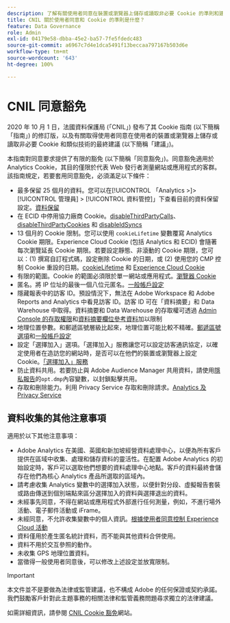 ```yaml
---
description: 了解有關使用者同意在裝置或瀏覽器上儲存或讀取非必要 Cookie 的準則和建議。
title: CNIL 關於使用者同意和 Cookie 的準則是什麼？
feature: Data Governance
role: Admin
exl-id: 04179e58-dbba-45e2-ba57-7fe5fdedc483
source-git-commit: a6967c7d4e1dca5491f13beccaa797167b503d6e
workflow-type: tm+mt
source-wordcount: '643'
ht-degree: 100%

---
```


# CNIL 同意豁免

2020 年 10 月 1 日，法國資料保護局 (「CNIL」) 發布了其 Cookie 指南 (以下簡稱「指南」) 的修訂版，以及有關取得使用者同意在使用者的裝置或瀏覽器上儲存或讀取非必要 Cookie 和類似技術的最終建議 (以下簡稱「建議」)。

本指南對同意要求提供了有限的豁免 (以下簡稱「同意豁免」)。同意豁免適用於 Analytics Cookie，其目的僅限於代表 Web 發行者測量網站或應用程式的客群。該指南規定，若要套用同意豁免，必須滿足以下條件：

* 最多保留 25 個月的資料。您可以在[!UICONTROL 「Analytics >]>[!UICONTROL  管理員] > [!UICONTROL 資料管控]」下查看目前的資料保留設定。[資料保留](/help/technotes/data-retention.md)
* 在 ECID 中停用協力廠商 Cookie。[disableThirdPartyCalls](https://experienceleague.adobe.com/docs/id-service/using/id-service-api/configurations/disablethirdpartycalls.html?lang=zh-Hant#id-service-api)、[disableThirdPartyCookies](https://experienceleague.adobe.com/docs/id-service/using/id-service-api/configurations/disable-cookies.html?lang=zh-Hant#id-service-api) 和 [disableIdSyncs](https://experienceleague.adobe.com/docs/id-service/using/id-service-api/configurations/disableidsync.html?lang=zh-Hant#id-service-api)
* 13 個月的 Cookie 限制。您可以使用 `cookieLifetime` 變數覆寫 Analytics Cookie 期限。Experience Cloud Cookie (包括 Analytics 和 ECID) 會隨著每次瀏覽延長 Cookie 期限。若要設定靜態、非滾動的 Cookie 期限，您可以：(1) 撰寫自訂程式碼，設定刪除 Cookie 的日期，或 (2) 使用您的 CMP 控制 Cookie 重設的日期。[cookieLifetime](/help/implement/vars/config-vars/cookielifetime.md) 和 [Experience Cloud Cookie](https://experienceleague.adobe.com/docs/core-services/interface/ec-cookies/cookies-privacy.html?lang=zh-Hant#ec-cookies)
* 有限的範圍。Cookie 的範圍必須限於單一網站或應用程式。[瀏覽器 Cookie](/help/technotes/cookies/cookies.md#third-party-cookie-limitations)
* 匿名。將 IP 位址的最後一個八位元匿名。[一般帳戶設定](/help/admin/tools/manage-rs/edit-settings/general/general-acct-settings-admin.md)
* 隱藏報表中的訪客 ID。預設情況下，無法在 Adobe Workspace 和 Adobe Reports and Analytics 中看見訪客 ID。訪客 ID 可在「資料摘要」和 Data Warehouse 中取得。資料摘要和 Data Warehouse 的存取權可透過 [Admin Console 的存取權限](https://experienceleague.adobe.com/docs/core-services/interface/administration/admin-getting-started.html?lang=zh-hant)和[資料摘要欄位參考資料](/help/export/analytics-data-feed/c-df-contents/datafeeds-reference.md)加以限制
* 地理位置參數。和郵遞區號層級比起來，地理位置可能比較不精確。[郵遞區號選項](/help/implement/vars/page-vars/zip.md)和[一般帳戶設定](/help/admin/tools/manage-rs/edit-settings/general/general-acct-settings-admin.md)
* 設定「選擇加入」選項。「選擇加入」服務讓您可以設定訪客通訊協定，以確定使用者在造訪您的網站時，是否可以在他們的裝置或瀏覽器上設定 Cookie。[「選擇加入」服務](https://experienceleague.adobe.com/docs/id-service/using/implementation/opt-in-service/optin-overview.html?lang=zh-Hant)
* 防止資料共用。若要防止與 Adobe Audience Manager 共用資料，請使用[隱私報告](/help/admin/tools/manage-rs/edit-settings/privacy-reporting.md)的`opt.dmp`內容變數，以封鎖點擊共用。
* 存取和刪除能力。利用 Privacy Service 存取和刪除請求。[Analytics 及 Privacy Service](gdpr.md)

## 資料收集的其他注意事項

適用於以下其他注意事項：

* Adobe Analytics 在美國、英國和新加坡經營資料處理中心，以便為所有客戶提供在區域中收集、處理和儲存資料的靈活性。在配置 Adob&#x200B;&#x200B;e Analytics 的初始設定時，客戶可以選取他們想要的資料處理中心地點。客戶的資料最終會儲存在他們為核心 Analytics 產品所選取的區域內。
* 請考慮收集 Analytics 變數中的選擇加入狀態，以便針對分段、虛擬報告套裝或路由傳送到個別端點來區分選擇加入的資料與選擇退出的資料。
* 未經事先同意，不得在網站或應用程式外部進行任何測量，例如，不進行場外活動、電子郵件活動或 iFrame。
* 未經同意，不允許收集變數中的個人資訊。[根據使用者同意控制 Experience Cloud 活動](https://experienceleague.adobe.com/docs/id-service/using/implementation/opt-in-service/use-opt-in-to-control-experience-cloud-activities-based-on-user-consent.html?lang=zh-Hant#implementing-opt-in-on-the-page)
* 資料僅用於產生匿名統計資料，而不能與其他資料合併使用。
* 資料不用於交互參照的動作。
* 未收集 GPS 地理位置資料。
* 當徵得一般使用者同意後，可以修改上述設定並放寬限制。

>[!IMPORTANT]
>
>本文件並不是要做為法律或監管建議，也不構成 Adobe 的任何保證或契約承諾。我們鼓勵客戶針對此主題事務的相關法律和監管義務問題尋求獨立的法律建議。

如需詳細資訊，請參閱 [CNIL Cookie 豁免](https://www.cnil.fr/en/sheet-ndeg16-use-analytics-your-websites-and-applications)網站。
